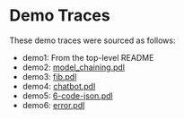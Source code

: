 # Demo Traces

These demo traces were sourced as follows:

- demo1: From the top-level README
- demo2: [model_chaining.pdl](../../../examples/tutorial/model_chaining.pdl)
- demo3: [fib.pdl](../../../examples/fibonacci/fib.pdl)
- demo4: [chatbot.pdl](../../../examples/chatbot/chatbot.pdl)
- demo5: [6-code-json.pdl](../../../examples/talk/6-code-json.pdl)
- demo6: [error.pdl](../../demos/error.pdl)
